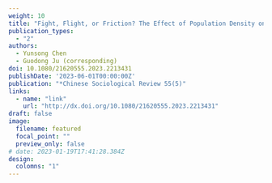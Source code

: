 ```yaml
---
weight: 10
title: "Fight, Flight, or Friction? The Effect of Population Density on General Trust in China"
publication_types:
  - "2"
authors:
  - Yunsong Chen
  - Guodong Ju (corresponding)
doi: 10.1080/21620555.2023.2213431
publishDate: '2023-06-01T00:00:00Z'
publication: "*Chinese Sociological Review 55(5)"
links:
  - name: "link"
    url: "http://dx.doi.org/10.1080/21620555.2023.2213431"
draft: false
image:
  filename: featured
  focal_point: ""
  preview_only: false
# date: 2023-01-19T17:41:28.384Z
design:
  colomns: "1"
---
```

